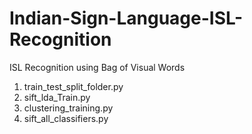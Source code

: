 # Indian-Sign-Language-ISL-Recognition
ISL Recognition using Bag of Visual Words

1. train_test_split_folder.py
2. sift_lda_Train.py
3. clustering_training.py
4. sift_all_classifiers.py

